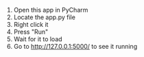 1. Open this app in PyCharm
2. Locate the app.py file
3. Right click it
4. Press "Run"
5. Wait for it to load
6. Go to http://127.0.0.1:5000/ to see it running

